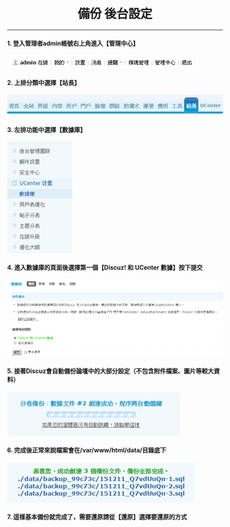 # **<center>備份 後台設定</center>**

---

#### 1. 登入管理者admin帳號右上角進入【管理中心】
![](../img/bkup_part1/part1_1.png)

#### 2. 上排分類中選擇【站長】
![](../img/bkup_part1/part1_2.png)

#### 3. 左排功能中選擇【數據庫】
![](../img/bkup_part1/part1_3.png)

#### 4. 進入數據庫的頁面後選擇第一個【Discuz! 和 UCenter 數據】按下提交
![](../img/bkup_part1/part1_4.png)

#### 5. 接著Discuz會自動備份論壇中的大部分設定（不包含附件檔案、圖片等較大資料）
![](../img/bkup_part1/part1_5.png)

#### 6. 完成後正常來說檔案會在/var/www/html/data/目錄底下
![](../img/bkup_part1/part1_6.png)

#### 7. 這樣基本備份就完成了，需要還原請從【還原】選擇要還原的方式
